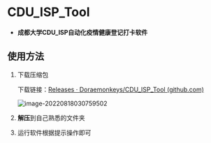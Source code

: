# CDU_ISP_Tool
- **成都大学CDU_ISP自动化疫情健康登记打卡软件**





## 使用方法

1. 下载压缩包

    下载链接：[Releases · Doraemonkeys/CDU_ISP_Tool (github.com)](https://github.com/Doraemonkeys/CDU_ISP_Tool/releases)

   ![image-20220818030759502](E:\Doraemon\Pictures\Typora\image-20220818030759502.png)

2. **解压**到自己熟悉的文件夹

3. 运行软件根据提示操作即可

